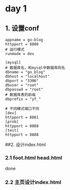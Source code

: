 # day 1
## 1. 设置conf
```
appname = go-blog
httpport = 8080
# 运行模式
runmode = dev

[mysql]
# 数据库名，和mysql中数据库同名
dbname = "go_blog"
dbhost = "localhost"
dbport = "3306"
dbuser = "root"
dbpasswd = "root"
# 数据库表的前缀
dbprefix = "yf_"

# 不同模式端口不同
[dev]
httpport = 8081
[prob]
httpport = 8088
[test]
httpport = 8888

```
##2. 设计index.html
### 2.1 foot.html  head.html
done
### 2.2 主页设计index.html
